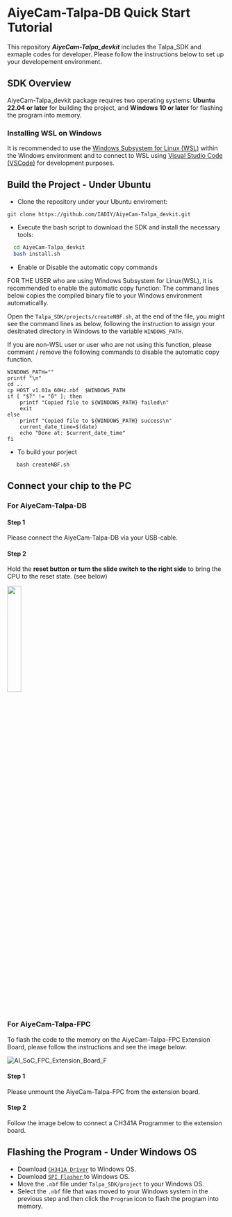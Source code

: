 # AiyeCam-Talpa-DB Quick Start Tutorial


This repository ***AiyeCam-Talpa_devkit*** includes the Talpa_SDK and exmaple codes for developer. Please follow the instructions below to set up your developement environment.
## SDK Overview

AiyeCam-Talpa_devkit package requires two operating systems: **Ubuntu 22.04 or later** for building the project, and **Windows 10 or later** for flashing the program into memory.

### Installing WSL on Windows
It is recommended to use the [Windows Subsystem for Linux (WSL)](https://www.microsoft.com/store/productId/9PDXGNCFSCZV?ocid=pdpshare) within the Windows environment and to connect to WSL using [Visual Studio Code (VSCode)](https://code.visualstudio.com/) for development purposes.


## Build the Project - Under Ubuntu

- Clone the repository under your Ubuntu enviroment:
```
git clone https://github.com/IADIY/AiyeCam-Talpa_devkit.git
```

- Execute the bash script to download the SDK and install the necessary tools:
 ```bash
   cd AiyeCam-Talpa_devkit
   bash install.sh
```

- Enable or Disable the automatic copy commands

FOR THE USER who are using Windows Subsystem for Linux(WSL), it is recommended to enable the automatic copy function:
The command lines below copies the compiled binary file to your Windows environment automaticallly.

Open the `Talpa_SDK/projects/createNBF.sh`, at the end of the file, you might see the command lines as below, following the instruction to assign your desitnated directory in Windows to the variable `WINDOWS_PATH`.

If you are non-WSL user or user who are not using this function, please comment / remove the following commands to disable the automatic copy function.
```
WINDOWS_PATH=""
printf "\n"
cd ..
cp HOST_v1.01a_60Hz.nbf  $WINDOWS_PATH
if [ "$?" != "0" ]; then
    printf "Copied file to ${WINDOWS_PATH} failed\n"
    exit
else
    printf "Copied file to ${WINDOWS_PATH} success\n"
    current_date_time=$(date)
    echo "Done at: $current_date_time"
fi
```


- To build your porject
```
   bash createNBF.sh
```

## Connect your chip to the PC

### For AiyeCam-Talpa-DB
#### Step 1
Please connect the AiyeCam-Talpa-DB via your USB-cable. 

#### Step 2
Hold the **reset button or turn the slide switch to the right side** to bring the CPU to the reset state. (see below) 

<img src="https://github.com/user-attachments/assets/c339fde4-d43a-4567-9f3a-84b0998995e7" width="25%" height="25%"/>


### For AiyeCam-Talpa-FPC
To flash the code to the memory on the AiyeCam-Talpa-FPC Extension Board, please follow the instructions and see the image below:

![AI_SoC_FPC_Extension_Board_F](https://github.com/user-attachments/assets/88bdcff4-4811-4671-adcc-ddd691aeb6cd)

#### Step 1
Please unmount the AiyeCam-Talpa-FPC from the extension board.
#### Step 2
Follow the image below to connect a CH341A Programmer to the extension board.


## Flashing the Program - Under Windows OS
- Download [`CH341A Driver`](https://www.iadiy.com/image/catalog/IADIY/products/camera-module/ai-camera-module/Download/CH341A_Driver_Win.zip) to Windows OS.
- Download [`SPI Flasher` ](https://www.iadiy.com/image/catalog/IADIY/products/camera-module/ai-camera-module/Download/CH341A_Programmer.zip) to Windows OS.
- Move the `.nbf` file under `Talpa_SDK/project` to your Windows OS.
- Select the `.nbf` file that was moved to your Windows system in the previous step and then click the `Program` icon to flash the program into memory.

